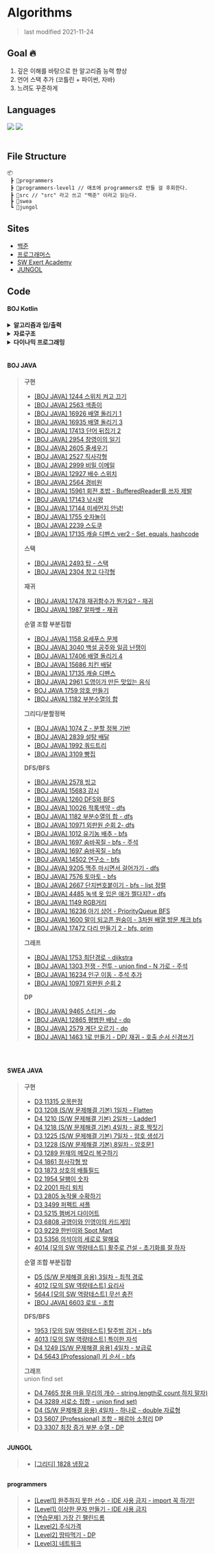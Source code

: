 # Algorithms
> last modified 2021-11-24
## Goal 🔥
1. 깊은 이해를 바탕으로 한 알고리즘 능력 향상
2. 언어 스택 추가 (코틀린 + 파이썬, 자바)
3. 느려도 꾸준하게  

## Languages
<img src="https://img.shields.io/badge/-Kotlin-blueviolet?logo=kotlin&logoColor=white&style=flat-square"/></a>
<img src="https://img.shields.io/badge/-Java-orange?logo=Java&logoColor=white&style=flat-square"/></a>
<br><br>

## File Structure
```
📦
 ┣ 📂programmers
 ┣ 📂programmers-level1 // 애초에 programmers로 만들 걸 후회한다.
 ┣ 📂src // "src" 라고 쓰고 "백준" 이라고 읽는다.
 ┣ 📂swea 
 ┗ 📂jungol
```

## Sites
- [백준](https://www.acmicpc.net/)
- [프로그래머스](https://programmers.co.kr/)
- [SW Exert Academy](https://swexpertacademy.com/main/main.do)    
- [JUNGOL](http://jungol.co.kr/) 
  <br>
  
## Code
#### BOJ Kotlin
<details><summary><b>알고리즘과 입/출력</b></summary>
<div markdown="1">
<blockquote><ul>
<li><a href='https://github.com/EuneeChung/BOJ_Algorithm/blob/master/src/10950.kt'>#10950 A+B -3</a></li>
<li><a href='https://github.com/EuneeChung/BOJ_Algorithm/blob/master/src/10951.kt'>#10951 A+B -4</a></li>
<li><a href='https://github.com/EuneeChung/BOJ_Algorithm/blob/master/src/10952.kt'>#10952 A+B -5</a></li>
<li><a href='https://github.com/EuneeChung/BOJ_Algorithm/blob/master/src/10953.kt'>#10953 A+B -6</a></li>
<li><a href='https://github.com/EuneeChung/BOJ_Algorithm/blob/master/src/11021.kt'>#11021 A+B -7</a></li>
<li><a href='https://github.com/EuneeChung/BOJ_Algorithm/blob/master/src/11022.kt'>#11022 A+B -8</a></li>
<li><a href='https://github.com/EuneeChung/BOJ_Algorithm/blob/master/src/11718.kt'>#11718 그대로 출력하기</a></li>
<li><a href='https://github.com/EuneeChung/BOJ_Algorithm/blob/master/src/11719.kt'>#11719 그대로 출력하기 2</a></li>
<li><a href='https://github.com/EuneeChung/BOJ_Algorithm/blob/master/src/11720.kt'>#11720 숫자의 합</a></li>
<li><a href='https://github.com/EuneeChung/BOJ_Algorithm/blob/master/src/11721.kt'>#11721 열 개씩 끊어 출력하기</a></li>
  </ul></blockquote>
</div>
</details>

<details><summary><b>자료구조</b></summary>
<div markdown="1">
<blockquote>
 <ul>
<li><a href='https://github.com/EuneeChung/BOJ_Algorithm/blob/master/src/11022.kt'>#11022 스택</a></li>
<li><a href='https://github.com/EuneeChung/BOJ_Algorithm/blob/master/src/9012.kt'>#9012 괄호</a></li>
<li><a href='https://github.com/EuneeChung/BOJ_Algorithm/blob/master/src/10799.kt'>#10799 쇠막대기</a></li>
<li><a href='https://github.com/EuneeChung/BOJ_Algorithm/blob/master/src/1406.kt'>#1406 에디터</a></li>
<li><a href='https://github.com/EuneeChung/BOJ_Algorithm/blob/master/src/10845.kt'>#10845 큐</a></li>
<li><a href='https://github.com/EuneeChung/BOJ_Algorithm/blob/master/src/1158.kt'>#1158 요세푸스 문제</a></li>
<li><a href='https://github.com/EuneeChung/BOJ_Algorithm/blob/master/src/10866.kt'>#10866 덱</a></li>
<li><a href='https://github.com/EuneeChung/BOJ_Algorithm/blob/master/src/10808.kt'>#10808 알파벳 개수</a></li>
<li><a href='https://github.com/EuneeChung/BOJ_Algorithm/blob/master/src/10809.kt'>#10809 알파벳 찾기</a></li>
<li><a href='https://github.com/EuneeChung/BOJ_Algorithm/blob/master/src/10820.kt'>#10820 문자열 분석</a></li>
<li><a href='https://github.com/EuneeChung/BOJ_Algorithm/blob/master/src/2743.kt'>#2743 단어 길이 재기</a></li>
<li><a href='https://github.com/EuneeChung/BOJ_Algorithm/blob/master/src/11655.kt'>#11655 ROT13</a></li>
<li><a href='https://github.com/EuneeChung/BOJ_Algorithm/blob/master/src/10824.kt'>#10824 네 수</a></li>
<li><a href='https://github.com/EuneeChung/BOJ_Algorithm/blob/master/src/11656.kt'>#11656 접미사 배열</a></li>
</ul>
</blockquote>
</div>
</details>

<details><summary><b>다이나믹 프로그래밍</b></summary>
<div markdown="1">
<blockquote>
 <ul>
<li><a href='https://github.com/EuneeChung/BOJ_Algorithm/blob/master/src/1463.kt'>#1463 1로 만들기</a></li>
<li><a href='https://github.com/EuneeChung/BOJ_Algorithm/blob/master/src/11726.kt'>#11726 2xn 타일링</a></li>
<li><a href='https://github.com/EuneeChung/BOJ_Algorithm/blob/master/src/11727.kt'>#11727 2xn 타일링 2</a></li>
<li><a href='https://github.com/EuneeChung/BOJ_Algorithm/blob/master/src/9095.kt'>#9095 1,2,3 더하기</a></li>
<li><a href='https://github.com/EuneeChung/BOJ_Algorithm/blob/master/src/11052.kt'>#11052 카드 구매하기</a></li>
<li><a href='https://github.com/EuneeChung/BOJ_Algorithm/blob/master/src/10844.kt'>#10844 쉬운 계단 수</a>
/ <a href='https://www.notion.so/BOJ-10844-cc25fe45f11f4a4f8721afbec7d0f994'>풀이보러가기</a></li>
<li><a href='https://github.com/EuneeChung/BOJ_Algorithm/blob/master/src/11057.kt'>#11057 오르막 수</a> / <a href='https://www.notion.so/BOJ-11057-e083c852a9f849d98c7a01c60df53298'>풀이보러가기</a></li>
<li><a href='https://github.com/EuneeChung/BOJ_Algorithm/blob/master/src/2193.kt'>#2193 이친수</a>
/ <a href='https://www.notion.so/BOJ-2193-a6dacfb474174f2fb9b16eae8c1ae63e'>풀이보러가기</a></li>
<li><a href='https://github.com/EuneeChung/BOJ_Algorithm/blob/master/src/9465.kt'>#9465 스티커</a>
/ <a href='https://www.notion.so/BOJ-9465-49abe0305d304353856c3043672a7bd3'>풀이보러가기</a></li>
</ul>
</blockquote>
</div>
</details>
<br>

#### BOJ JAVA
<blockquote>

<b>구현</b>
- [[BOJ JAVA] 1244 스위치 켜고 끄기](https://github.com/EuneeChung/Algorithms/blob/master/src/Java_1244.java)
- [[BOJ JAVA] 2563 색종이](https://github.com/EuneeChung/Algorithms/blob/master/src/Java_2563.java)
- [[BOJ JAVA] 16926 배열 돌리기 1](https://github.com/EuneeChung/Algorithms/blob/master/src/Java_16926.java)
- [[BOJ JAVA] 16935 배열 돌리기 3](https://github.com/EuneeChung/Algorithms/blob/master/src/Java_16935.java)
- [[BOJ JAVA] 17413 단어 뒤집기 2](https://github.com/EuneeChung/Algorithms/blob/master/src/Java_17413.java)
- [[BOJ JAVA] 2954 창영이의 일기](https://github.com/EuneeChung/Algorithms/blob/master/src/Java_2954.java)
- [[BOJ JAVA] 2605 줄세우기](https://github.com/EuneeChung/Algorithms/blob/master/src/Java_2605.java)
- [[BOJ JAVA] 2527 직사각형](https://github.com/EuneeChung/Algorithms/blob/master/src/Java_2527.java)
- [[BOJ JAVA] 2999 비밀 이메일](https://github.com/EuneeChung/Algorithms/blob/master/src/Java_2999.java)
- [[BOJ JAVA] 12927 배수 스위치](https://github.com/EuneeChung/Algorithms/blob/master/src/Java_12927.java)
- [[BOJ JAVA] 2564 경비원](https://github.com/EuneeChung/Algorithms/blob/master/src/Java_2564.java)
 - [[BOJ JAVA] 15961 회전 초밥 - BufferedReader를 쓰자 제발](https://github.com/EuneeChung/Algorithms/blob/master/src/Java_15961.java)
 - [[BOJ JAVA] 17143 낚시왕](https://github.com/EuneeChung/Algorithms/blob/master/src/Java_17143.java)
 - [[BOJ JAVA] 17144 미세먼지 안녕!](https://github.com/EuneeChung/Algorithms/blob/master/src/Java_17144.java)
 - [[BOJ JAVA] 1755 숫자놀이](https://github.com/EuneeChung/Algorithms/blob/master/src/Java_1755.java)
 - [[BOJ JAVA] 2239 스도쿠](https://github.com/EuneeChung/Algorithms/blob/master/src/Java_2239.java)
 - [[BOJ JAVA] 17135 캐슬 디펜스 ver2 - Set, equals, hashcode](https://github.com/EuneeChung/Algorithms/blob/master/src/Java_17135.java)
 
<b>스택</b>
- [[BOJ JAVA] 2493 탑 - 스택](https://github.com/EuneeChung/Algorithms/blob/master/src/Java_2493.java)
- [[BOJ JAVA] 2304 창고 다각형](https://github.com/EuneeChung/Algorithms/blob/master/src/Java_2304.java)

<b>재귀</b>
- [[BOJ JAVA] 17478 재귀함수가 뭔가요? - 재귀](https://github.com/EuneeChung/Algorithms/blob/master/src/Java_17478.java)
- [[BOJ JAVA] 1987 알파벳 - 재귀](https://github.com/EuneeChung/Algorithms/blob/master/src/Java_1987.java)
 
<b>순열 조합 부분집합</b>
- [[BOJ JAVA] 1158 요세푸스 문제](https://github.com/EuneeChung/Algorithms/blob/master/src/Java_1158.java)
- [[BOJ JAVA] 3040 백설 공주와 일곱 난쟁이](https://github.com/EuneeChung/Algorithms/blob/master/src/Java_3040.java)
- [[BOJ JAVA] 17406 배열 돌리기 4](https://github.com/EuneeChung/Algorithms/blob/master/src/Java_17406.java)
- [[BOJ JAVA] 15686 치킨 배달](https://github.com/EuneeChung/Algorithms/blob/master/src/Java_15686.java)
- [[BOJ JAVA] 17135 캐슬 디펜스](https://github.com/EuneeChung/Algorithms/blob/master/src/Java_17135.java)
- [[BOJ JAVA] 2961 도영이가 만든 맛있는 음식](https://github.com/EuneeChung/Algorithms/blob/master/src/Java_2961.java)
- [BOJ JAVA 1759 암호 만들기](https://github.com/EuneeChung/Algorithms/blob/master/src/Java_1759.java)
 - [[BOJ JAVA] 1182 부분수열의 합](https://github.com/EuneeChung/Algorithms/blob/master/src/Java_1182.java)
 
 <b>그리디/분할정복</b>
- [[BOJ JAVA] 1074 Z - 분할 정복 기반](https://github.com/EuneeChung/Algorithms/blob/master/src/Java_1074.java)
- [[BOJ JAVA] 2839 설탕 배달](https://github.com/EuneeChung/Algorithms/blob/master/src/Java_2839.java)
- [[BOJ JAVA] 1992 쿼드트리](https://github.com/EuneeChung/Algorithms/commit/159e0fe2239d4200c772197a1859e01defb1a737)
- [[BOJ JAVA] 3109 빵집](https://github.com/EuneeChung/Algorithms/blob/master/src/Java_3019.java)
 
 
<b>DFS/BFS</b>
 - [[BOJ JAVA] 2578 빙고](https://github.com/EuneeChung/Algorithms/blob/master/src/Java_2578.java)
- [[BOJ JAVA] 15683 감시](https://github.com/EuneeChung/Algorithms/blob/master/src/Java_15683.java)
- [[BOJ JAVA] 1260 DFS와 BFS](https://github.com/EuneeChung/Algorithms/blob/master/src/Java_1260.java)
- [[BOJ JAVA] 10026 적록색약 - dfs](https://github.com/EuneeChung/Algorithms/blob/master/src/Java_10026.java)
 - [[BOJ JAVA] 1182 부분수열의 합 - dfs](https://github.com/EuneeChung/Algorithms/blob/master/src/Java_1182.java)
- [[BOJ JAVA] 10971 외판원 순회 2- dfs](https://github.com/EuneeChung/Algorithms/blob/master/src/Java_10971.java)
 - [[BOJ JAVA] 1012 유기농 배추 - bfs](https://github.com/EuneeChung/Algorithms/blob/master/src/Java_1012.java)
- [[BOJ JAVA] 1697 숨바꼭질 - bfs - 주석](https://github.com/EuneeChung/Algorithms/blob/master/src/Java_1697.java)
- [[BOJ JAVA] 1697 숨바꼭질 - bfs](https://github.com/EuneeChung/Algorithms/blob/master/src/Java_1697.java)
- [[BOJ JAVA] 14502 연구소 - bfs](https://github.com/EuneeChung/Algorithms/blob/master/src/Java_14502.java)
- [[BOJ JAVA] 9205 맥주 마시면서 걸어가기 - dfs](https://github.com/EuneeChung/Algorithms/blob/master/src/Java_9205.java)
- [[BOJ JAVA] 7576 토마토 - bfs](https://github.com/EuneeChung/Algorithms/blob/master/src/Java_7576.java)
- [[BOJ JAVA] 2667 단지번호붙이기 - bfs - list 정렬](https://github.com/EuneeChung/Algorithms/blob/master/src/Java_2667.java)
- [[BOJ JAVA] 4485 녹색 옷 입은 애가 젤다지? - dfs](https://github.com/EuneeChung/Algorithms/blob/master/src/Java_4485.java)
 - [[BOJ JAVA] 1149 RGB거리](https://github.com/EuneeChung/Algorithms/blob/master/src/Java_1149.java)  
 - [[BOJ JAVA] 16236 아기 상어 - PriorityQueue BFS](https://github.com/EuneeChung/Algorithms/blob/master/src/Java_16236.java)
- [[BOJ JAVA] 1600 말이 되고픈 원숭이 - 3차원 배열 방문 체크 bfs](https://github.com/EuneeChung/Algorithms/blob/master/src/Java_1600.java)
- [[BOJ JAVA] 17472 다리 만들기 2 - bfs, prim](https://github.com/EuneeChung/Algorithms/blob/master/src/Java_17472.java)
 
 <b>그래프</b>
 - [[BOJ JAVA] 1753 최단경로 - dijkstra](https://github.com/EuneeChung/Algorithms/blob/master/src/Java_1753.java)
 - [[BOJ JAVA] 1303 전쟁 - 전투 - union find - N 가로 - 주석](https://github.com/EuneeChung/Algorithms/blob/master/src/Java_1303.java)
- [[BOJ JAVA] 16234 인구 이동 - 주석 추가](https://github.com/EuneeChung/Algorithms/blob/master/src/Java_16234.java)
- [[BOJ JAVA] 10971 외판원 순회 2](https://github.com/EuneeChung/Algorithms/blob/master/src/Java_10971.java) 

 <b>DP</b>
- [[BOJ JAVA] 9465 스티커 - dp](https://github.com/EuneeChung/Algorithms/blob/master/src/Java_9465.java)
- [[BOJ JAVA] 12865 평범한 배낭 - dp](https://github.com/EuneeChung/Algorithms/blob/master/src/Java_12864.java)
- [[BOJ JAVA] 2579 계단 오르기 - dp](https://github.com/EuneeChung/Algorithms/blob/master/src/Java_2579.java)
 - [[BOJ JAVA] 1463 1로 만들기 - DP/ 재귀 - 호출 순서 신경쓰기](https://github.com/EuneeChung/Algorithms/blob/master/src/Java_1463.java)
 
</blockquote>
<br>

## 
#### SWEA JAVA
<blockquote>  
 
 <b>구현</b>
- [D3 11315 오목판정](https://github.com/EuneeChung/Algorithms/blob/master/swea/SWEA_11315.java)
- [D3 1208 (S/W 문제해결 기본) 1일차 - Flatten](https://github.com/EuneeChung/Algorithms/blob/master/swea/SWEA_1208.java)
- [D4 1210 (S/W 문제해결 기본) 2일차 - Ladder1](https://github.com/EuneeChung/Algorithms/blob/master/swea/SWEA_1210.java)
- [D4 1218 (S/W 문제해결 기본) 4일차 - 괄호 짝짓기](https://github.com/EuneeChung/Algorithms/blob/master/swea/SWEA_1218.java)
- [D3 1225 (S/W 문제해결 기본) 7일차 - 암호 생성기](https://github.com/EuneeChung/Algorithms/blob/master/swea/SWEA_1225.java)
- [D3 1228 (S/W 문제해결 기본) 8일차 - 암호문1](https://github.com/EuneeChung/Algorithms/blob/master/swea/SWEA_1228.java)
- [D3 1289 원재의 메모리 복구하기](https://github.com/EuneeChung/Algorithms/blob/master/swea/SWEA_1289.java)
- [D4 1861 정사각형 방](https://github.com/EuneeChung/Algorithms/blob/master/swea/SWEA_1861.java)
- [D3 1873 상호의 배틀필드](https://github.com/EuneeChung/Algorithms/blob/master/swea/SWEA_1873.java)
- [D2 1954 달팽이 숫자](https://github.com/EuneeChung/Algorithms/blob/master/swea/SWEA_1954.java)
- [D2 2001 파리 퇴치](https://github.com/EuneeChung/Algorithms/blob/master/swea/SWEA_2001.java)
- [D3 2805 농작물 수확하기](https://github.com/EuneeChung/Algorithms/blob/master/swea/SWEA_2805.java)
- [D3 3499 퍼펙트 셔플](https://github.com/EuneeChung/Algorithms/blob/master/swea/SWEA_3499.java)
- [D3 5215 햄버거 다이어트](https://github.com/EuneeChung/Algorithms/blob/master/swea/SWEA_5215.java)
- [D3 6808 규영이와 인영이의 카드게임](https://github.com/EuneeChung/Algorithms/blob/master/swea/SWEA_6808.java)
- [D3 9229 한빈이와 Spot Mart](https://github.com/EuneeChung/Algorithms/blob/master/swea/SWEA_9229.java)
- [D3 5356 의석이의 세로로 말해요](https://github.com/EuneeChung/Algorithms/blob/master/swea/SWEA_5356.java)
 - [4014 [모의 SW 역량테스트] 활주로 건설 - 초기화를 잘 하자](https://github.com/EuneeChung/Algorithms/blob/master/swea/SWEA_4014.java)

<b>순열 조합 부분집합</b>
- [D5 (S/W 문제해결 응용) 3일차 - 최적 경로](https://github.com/EuneeChung/Algorithms/blob/master/swea/SWEA_1247.java)
- [4012 [모의 SW 역량테스트] 요리사](https://github.com/EuneeChung/Algorithms/blob/master/swea/SWEA_4012.java)
- [5644 [모의 SW 역량테스트] 무선 충전](https://github.com/EuneeChung/Algorithms/blob/master/swea/SWEA_5644.java)  
 - [[BOJ JAVA] 6603 로또 - 조합](https://github.com/EuneeChung/Algorithms/blob/master/src/Java_6603.java)
 
<b>DFS/BFS</b>
- [1953 [모의 SW 역량테스트] 탈주범 검거 - bfs](https://github.com/EuneeChung/Algorithms/blob/master/swea/SWEA_1953.java)
- [4013 [모의 SW 역량테스트] 특이한 자석](https://github.com/EuneeChung/Algorithms/blob/master/swea/SWEA_4013.java)
- [D4 1249 [S/W 문제해결 응용] 4일차 - 보급로](https://github.com/EuneeChung/Algorithms/blob/master/swea/SWEA_1249.java)
- [D4 5643 [Professional] 키 순서 - bfs](https://github.com/EuneeChung/Algorithms/blob/master/swea/SWEA_5643.java)
 
<b>그래프</b>  
union find set
- [D4 7465 창용 마을 무리의 개수 - string.length로 count 하지 말자)](https://github.com/EuneeChung/Algorithms/blob/master/swea/SWEA_7465.java)
- [D4 3289 서로소 집합 - union find set)](https://github.com/EuneeChung/Algorithms/blob/master/swea/SWEA_3289.java)
- [D4 (S/W 문제해결 응용) 4일차 - 하나로 - double 자료형](https://github.com/EuneeChung/Algorithms/blob/master/swea/SWEA_1251.java)  
- [D3 5607 [Professional] 조합 - 페르마 소정리](https://github.com/EuneeChung/Algorithms/blob/master/swea/SWEA_5607.java)
 <b>DP</b>
 - [D3 3307 최장 증가 부분 수열 - DP](https://github.com/EuneeChung/Algorithms/blob/master/swea/SWEA_3307.java)
 
</blockquote>
 
 ## 
#### JUNGOL
<blockquote>
 
- [[그리디] 1828 냉장고](https://github.com/EuneeChung/Algorithms/blob/master/jungol/Jungol_1828.java)

</blockquote>

## 
#### programmers
<blockquote>
 
 - [[Level1] 완주하지 못한 선수 - IDE 사용 금지 - import 꼭 하기!!](https://github.com/EuneeChung/Algorithms/blob/master/programmers/Solution_%EC%99%84%EC%A3%BC%ED%95%98%EC%A7%80%EB%AA%BB%ED%95%9C%EC%84%A0%EC%88%98.java)
- [[Level1] 이상한 문자 만들기 - IDE 사용 금지](https://github.com/EuneeChung/Algorithms/blob/master/programmers/Solution_%EC%9D%B4%EC%83%81%ED%95%9C%EB%AC%B8%EC%9E%90%EB%A7%8C%EB%93%A4%EA%B8%B0.java)
- [[연습문제] 가장 긴 팰린드롬](https://github.com/EuneeChung/Algorithms/blob/master/programmers/Solution_%EA%B0%80%EC%9E%A5%EA%B8%B4%ED%8C%B0%EB%A6%B0%EB%93%9C%EB%A1%AC.java)
- [[Level2] 주식가격](https://github.com/EuneeChung/Algorithms/blob/master/programmers/Solution_%EC%A3%BC%EC%8B%9D%EA%B0%80%EA%B2%A9.java)
- [[Level2] 땅따먹기 - DP](https://github.com/EuneeChung/Algorithms/blob/master/programmers/Solution_%EB%95%85%EB%94%B0%EB%A8%B9%EA%B8%B0.java)
 - [[Level3] 네트워크](https://github.com/EuneeChung/Algorithms/blob/master/programmers/Solution_%EB%84%A4%ED%8A%B8%EC%9B%8C%ED%81%AC.java)
 </blockquote>

